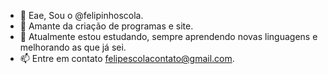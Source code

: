 - 👋 Eae, Sou o  @felipinhoscola.
- 👀 Amante da criação de programas e site.
- 🌱 Atualmente estou estudando, sempre aprendendo novas linguagens e melhorando as que já sei.
- 📫 Entre em contato felipescolacontato@gmail.com.

<!---
felipinhoscola/felipinhoscola is a ✨ special ✨ repository because its `README.md` (this file) appears on your GitHub profile.
You can click the Preview link to take a look at your changes.
--->
